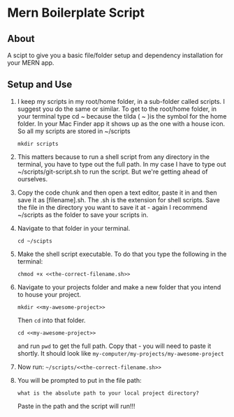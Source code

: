 # Mern Boilerplate Script

## About

A scipt to give you a basic file/folder setup and dependency installation for your MERN app.

## Setup and Use

1. I keep my scripts in my root/home folder, in a sub-folder called scripts. I suggest you do the same or similar. To get to the root/home folder, in your terminal type cd ~ because the tilda ( ~ )is the symbol for the home folder. In your Mac Finder app it shows up as the one with a house icon. So all my scripts are stored in ~/scripts

   `mkdir scripts`

2. This matters because to run a shell script from any directory in the terminal, you have to type out the full path. In my case I have to type out ~/scripts/git-script.sh to run the script. But we're getting ahead of ourselves.

3. Copy the code chunk and then open a text editor, paste it in and then save it as [filename].sh. The .sh is the extension for shell scripts. Save the file in the directory you want to save it at - again I recommend ~/scripts as the folder to save your scripts in.

4. Navigate to that folder in your terminal.

   `cd ~/scipts`

5. Make the shell script executable. To do that you type the following in the terminal:

   `chmod +x <<the-correct-filename.sh>>`

6. Navigate to your projects folder and make a new folder that you intend to house your project. 
   
   `mkdir <<my-awesome-project>>`
   
   Then `cd` into that folder.
   
   `cd <<my-awesome-project>>`
   
   and run `pwd` to get the full path. Copy that - you will need to paste it shortly. It should look like `my-computer/my-projects/my-awesome-project`

7. Now run: `~/scripts/<<the-correct-filename.sh>>`

8. You will be prompted to put in the file path:

   `what is the absolute path to your local project directory?`

   Paste in the path and the script will run!!!
